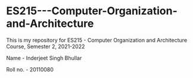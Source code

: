# ES215---Computer-Organization-and-Architecture
This is my repository for ES215 - Computer Organization and Architecture Course, Semester 2, 2021-2022 

Name - Inderjeet Singh Bhullar




Roll no. - 20110080
